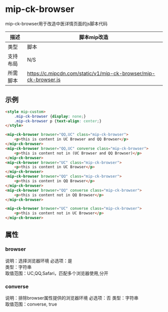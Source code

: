 # mip-ck-browser

mip-ck-browser用于改造中医详情页面的js脚本代码

|描述|脚本mip改造|
|---|---|
|类型|脚本|
|支持布局|N/S|
|所需脚本|https://c.mipcdn.com/static/v1/mip-ck-browser/mip-ck-browser.js|

## 示例


```html
<style mip-custom>
    .mip-ck-browser {display: none;}
    .mip-ck-browser p {text-align: center;}
</style>

<mip-ck-browser browser="QQ,UC" class="mip-ck-browser">
    <p>this is content in UC Browser and QQ Browser</p>
</mip-ck-browser>
<mip-ck-browser browser="QQ,UC" converse class="mip-ck-browser">
    <p>this is content not in (UC Browser and QQ Browser)</p>
</mip-ck-browser>
<mip-ck-browser browser="UC" class="mip-ck-browser">
    <p>this is content in UC Browser</p>
</mip-ck-browser>
<mip-ck-browser browser="QQ" class="mip-ck-browser">
    <p>this is content in QQ Browser</p>
</mip-ck-browser>
<mip-ck-browser browser="QQ" converse class="mip-ck-browser">
    <p>this is content not in QQ Browser</p>
</mip-ck-browser>

<mip-ck-browser browser="UC" converse class="mip-ck-browser">
    <p>this is content not in UC Browser</p>
</mip-ck-browser>
```

## 属性

### browser

说明：选择浏览器环境 
必选项：是  
类型：字符串  
取值范围：UC,QQ,Safari，匹配多个浏览器使用,分开

### converse 

说明：排除browser属性提供的浏览器环境 
必选项：否 
类型：字符串  
取值范围：converse, true
